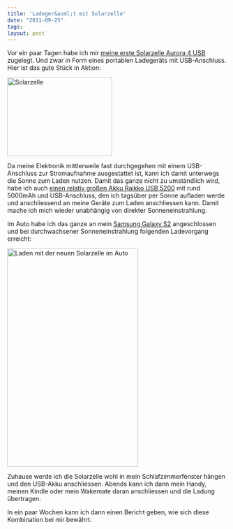 ```yaml
---
title: 'Ladeger&auml;t mit Solarzelle'
date: "2011-09-25"
tags: 
layout: post
---
```

Vor ein paar Tagen habe ich mir [meine erste Solarzelle Aurora 4 USB][1] zugelegt. Und zwar in Form
eines portablen Ladeger&auml;ts mit USB-Anschluss. Hier ist das gute St&uuml;ck in Aktion:

<a href="http://www.flickr.com/photos/cringe/6177393269/" title="Solarzelle by cringe, on Flickr"><img src="http://farm7.static.flickr.com/6165/6177393269_6d7fef407c_m.jpg" width="240" height="180" alt="Solarzelle"></a>

Da meine Elektronik mittlerweile fast durchgegehen mit einem USB-Anschluss zur
Stromaufnahme ausgestattet ist, kann ich damit unterwegs die Sonne zum Laden nutzen.
Damit das ganze nicht zu umst&auml;ndlich wird, habe ich auch 
[einen relativ gro&szlig;en Akku Raikko USB 5200][2] mit rund 5000mAh und 
USB-Anschluss, den ich tags&uuml;ber per Sonne aufladen werde und anschliessend an 
meine Ger&auml;te zum Laden anschliessen kann. Damit mache ich mich wieder 
unabh&auml;ngig von direkter Sonneneinstrahlung.

Im Auto habe ich das ganze an mein [Samsung Galaxy S2][3] angeschlossen und bei
durchwachsener Sonneneinstrahlung folgenden Ladevorgang erreicht:

<a href="http://www.flickr.com/photos/cringe/6177386695/" title="Laden mit der neuen Solarzelle im Auto by cringe, on Flickr"><img src="http://farm7.static.flickr.com/6180/6177386695_f06d2e520f.jpg" width="300" height="500" alt="Laden mit der neuen Solarzelle im Auto"></a>

Zuhause werde ich die Solarzelle wohl in mein Schlafzimmerfenster h&auml;ngen und 
den USB-Akku anschliessen. Abends kann ich dann mein Handy, meinen Kindle oder mein
Wakemate daran anschliessen und die Ladung übertragen.

In ein paar Wochen kann ich dann einen Bericht geben, wie sich diese Kombination
bei mir bew&auml;hrt.


[1]: http://www.amazon.de/gp/product/B0049U3GQC/kopisde-21
[2]: http://www.amazon.de/gp/product/B004BTWMEI/kopisde-21
[3]: http://blog.kopis.de/2011/07/05/erster-eindruck-samsung-galaxy-s2-i9100/
